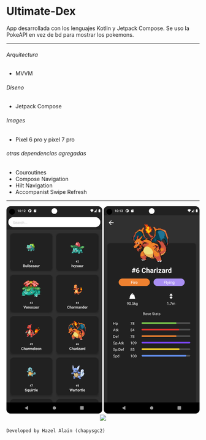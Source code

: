 # Ultimate-Dex
App desarrollada con los lenguajes Kotlin y Jetpack Compose. Se uso la PokeAPI en vez de bd para mostrar los pokemons.

-------------------------------------------

###### Arquitectura
- MVVM

###### Diseno
- Jetpack Compose

###### Images
- Pixel 6 pro y pixel 7 pro

###### otras dependencias agregadas
- Couroutines
- Compose Navigation
- Hilt Navigation
- Accompanist Swipe Refresh

-------------------------------------------

<p align="middle" float="left">
  <img src="/img_1.png" width="250" />
  <img src="/img.png" width="250" />
  <img src="/imag_3" width="250" />
 
</p>

```
Developed by Hazel Alain (chapysgc2)
```
